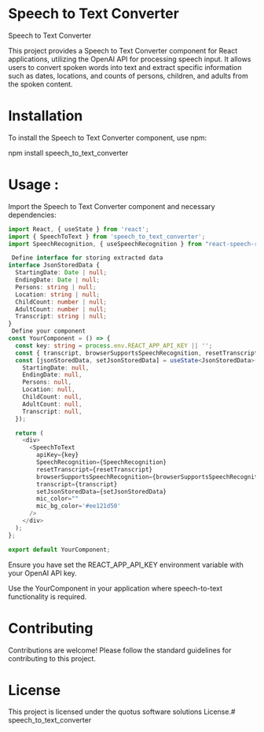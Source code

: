# Speech to Text Converter

Speech to Text Converter

This project provides a Speech to Text Converter component for React applications, utilizing the OpenAI API for processing speech input. It allows users to convert spoken words into text and extract specific information such as dates, locations, and counts of persons, children, and adults from the spoken content.

# Installation

To install the Speech to Text Converter component, use npm:

npm install speech_to_text_converter

# Usage :

Import the Speech to Text Converter component and necessary dependencies:
```typescript
import React, { useState } from 'react';
import { SpeechToText } from 'speech_to_text_converter';
import SpeechRecognition, { useSpeechRecognition } from "react-speech-recognition";

 Define interface for storing extracted data
interface JsonStoredData {
  StartingDate: Date | null;
  EndingDate: Date | null;
  Persons: string | null;
  Location: string | null;
  ChildCount: number | null;
  AdultCount: number | null;
  Transcript: string | null;
}
 Define your component
const YourComponent = () => {
  const key: string = process.env.REACT_APP_API_KEY || '';
  const { transcript, browserSupportsSpeechRecognition, resetTranscript } = useSpeechRecognition();
  const [jsonStoredData, setJsonStoredData] = useState<JsonStoredData>({
    StartingDate: null,
    EndingDate: null,
    Persons: null,
    Location: null,
    ChildCount: null,
    AdultCount: null,
    Transcript: null,
  });

  return (
    <div>
      <SpeechToText
        apiKey={key}
        SpeechRecognition={SpeechRecognition}
        resetTranscript={resetTranscript}
        browserSupportsSpeechRecognition={browserSupportsSpeechRecognition}
        transcript={transcript}
        setJsonStoredData={setJsonStoredData}
        mic_color=""
        mic_bg_color='#ee121d50'
      />
    </div>
  );
};

export default YourComponent;
```
Ensure you have set the REACT_APP_API_KEY environment variable with your OpenAI API key.

Use the YourComponent in your application where speech-to-text functionality is required.

# Contributing

Contributions are welcome! Please follow the standard guidelines for contributing to this project.

# License

This project is licensed under the quotus software solutions License.# speech_to_text_converter
